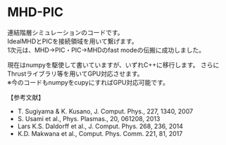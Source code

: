 # MHD-PIC

連結階層シミュレーションのコードです。 \
IdealMHDとPICを接続領域を用いて繋げます。 \
1次元は、MHD→PIC・PIC→MHDのfast modeの伝搬に成功しました。

現在はnumpyを駆使して書いていますが、いずれC++に移行します。
さらにThrustライブラリ等を用いてGPU対応させます。 \
※今のコードもnumpyをcupyにすればGPU対応可能です。


【参考文献】
- T. Sugiyama & K. Kusano, J. Comput. Phys., 227, 1340, 2007 
- S. Usami et al., Phys. Plasmas., 20, 061208, 2013 
- Lars K.S. Daldorff et al., J. Comput. Phys. 268, 236, 2014
- K.D. Makwana et al., Comput. Phys. Comm. 221, 81, 2017
